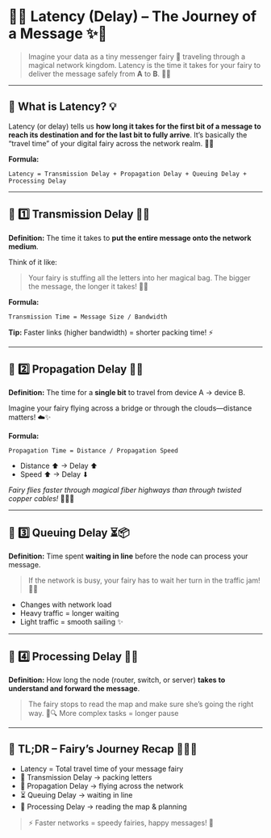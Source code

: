 # 🌟✨ **Latency (Delay) – The Journey of a Message** ✨🌟

> Imagine your data as a tiny messenger fairy 🧚 traveling through a magical network kingdom. Latency is the time it takes for your fairy to deliver the message safely from **A** to **B**. 💌💨

---

## 🔹 **What is Latency?** 💡

Latency (or delay) tells us **how long it takes for the first bit of a message to reach its destination and for the last bit to fully arrive**.
It’s basically the “travel time” of your digital fairy across the network realm. 🏰✨

**Formula:**

```
Latency = Transmission Delay + Propagation Delay + Queuing Delay + Processing Delay
```

---

## 🔹 **1️⃣ Transmission Delay** 📝💨

**Definition:** The time it takes to **put the entire message onto the network medium**.

Think of it like:

> Your fairy is stuffing all the letters into her magical bag. The bigger the message, the longer it takes! 🎒💌

**Formula:**

```
Transmission Time = Message Size / Bandwidth
```

**Tip:** Faster links (higher bandwidth) = shorter packing time! ⚡

---

## 🔹 **2️⃣ Propagation Delay** 🌌🚀

**Definition:** The time for a **single bit** to travel from device A → device B.

Imagine your fairy flying across a bridge or through the clouds—distance matters! ☁️✨

**Formula:**

```
Propagation Time = Distance / Propagation Speed
```

- Distance ⬆ → Delay ⬆
- Speed ⬆ → Delay ⬇

_Fairy flies faster through magical fiber highways than through twisted copper cables!_ 🧚‍♀️💫

---

## 🔹 **3️⃣ Queuing Delay** ⏳📦

**Definition:** Time spent **waiting in line** before the node can process your message.

> If the network is busy, your fairy has to wait her turn in the traffic jam! 🚦🐢

- Changes with network load
- Heavy traffic = longer waiting
- Light traffic = smooth sailing ✨

---

## 🔹 **4️⃣ Processing Delay** 🧠💖

**Definition:** How long the node (router, switch, or server) **takes to understand and forward the message**.

> The fairy stops to read the map and make sure she’s going the right way. 📜🔍
> More complex tasks = longer pause

---

## 💎 **TL;DR – Fairy’s Journey Recap** 🧚‍♀️💌

- Latency = Total travel time of your message fairy
- 📝 Transmission Delay → packing letters
- 🌌 Propagation Delay → flying across the network
- ⏳ Queuing Delay → waiting in line
- 🧠 Processing Delay → reading the map & planning

> ⚡ Faster networks = speedy fairies, happy messages! 🎀
